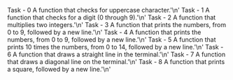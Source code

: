 Task - 0 A function that checks for uppercase character.'\n'
Task - 1 A function that checks for a digit (0 through 9).'\n'
Task - 2 A function that multiplies two integers.'\n'
Task - 3 A function that prints the numbers, from 0 to 9, followed by a new line.'\n'
Task - 4 A function that prints the numbers, from 0 to 9, followed by a new line.'\n'
Task - 5 A function that prints 10 times the numbers, from 0 to 14, followed by a new line.'\n'
Task - 6 A function that draws a straight line in the terminal.'\n'
Task - 7 A function that draws a diagonal line on the terminal.'\n'
Task - 8 A function that prints a square, followed by a new line.'\n'
